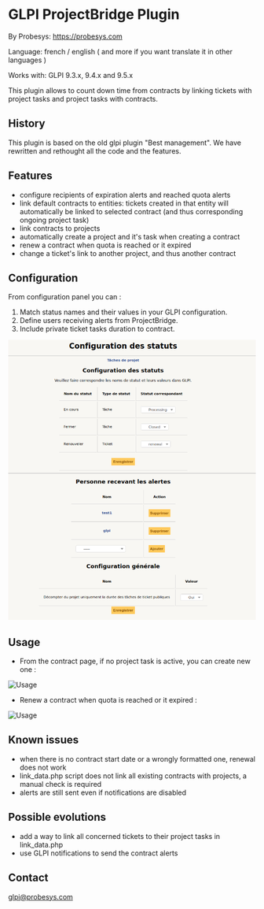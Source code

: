 GLPI ProjectBridge Plugin
=========================

By Probesys: https://probesys.com

Language: french / english ( and more if you want translate it in other languages )

Works with: GLPI 9.3.x, 9.4.x and 9.5.x

This plugin allows to count down time from contracts by linking tickets with project tasks and project tasks with contracts.

## History

This plugin is based on the old glpi plugin "Best management". We have rewritten and rethought all the code and the features.

## Features

* configure recipients of expiration alerts and reached quota alerts
* link default contracts to entities: tickets created in that entity will automatically be linked to selected contract (and thus corresponding ongoing project task)
* link contracts to projects
* automatically create a project and it's task when creating a contract
* renew a contract when quota is reached or it expired
* change a ticket's link to another project, and thus another contract

## Configuration

From configuration panel you can :

1. Match status names and their values in your GLPI configuration.
2. Define users receiving alerts from ProjectBridge.
3. Include private ticket tasks duration to contract.

![Setup](https://raw.githubusercontent.com/Probesys/glpi-plugins-projectbridge/github/screenshots/configuration-panel.png)

## Usage

* From the contract page, if no project task is active, you can create new one :

![Usage](https://raw.githubusercontent.com/Probesys/glpi-plugins-projectbridge/github/screenshots/create-and-affect-new-contract.gif)

* Renew a contract when quota is reached or it expired :

![Usage](https://raw.githubusercontent.com/Probesys/glpi-plugins-projectbridge/github/screenshots/renew-contract.gif) 

## Known issues

* when there is no contract start date or a wrongly formatted one, renewal does not work
* link_data.php script does not link all existing contracts with projects, a manual check is required
* alerts are still sent even if notifications are disabled

## Possible evolutions

* add a way to link all concerned tickets to their project tasks in link_data.php
* use GLPI notifications to send the contract alerts

## Contact 
glpi@probesys.com
